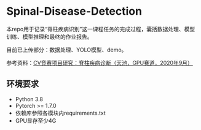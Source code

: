 # Spinal-Disease-Detection
本repo用于记录“脊柱疾病识别”这一课程任务的完成过程，囊括数据处理、模型训练、模型推理和最终的作业报告。

目前已上传部分：数据处理、YOLO模型、demo。

参考资料：[CV竞赛项目研究：脊柱疾病诊断（天池，GPU赛道，2020年9月）](https://blog.csdn.net/weixin_42118657/article/details/110727899)

## 环境要求

* Python 3.8
* Pytorch >= 1.7.0
* 依赖库参照各模块内requirements.txt
* GPU显存至少4G